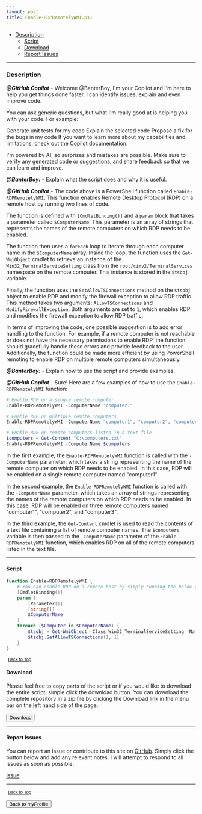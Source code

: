 ```yaml
---
layout: post
title: Enable-RDPRemotelyWMI.ps1
---
```


- [Description](#description)
  - [Script](#script)
  - [Download](#download)
  - [Report Issues](#report-issues)

---

### Description

**_@GitHub Copilot_** - Welcome @BanterBoy, I'm your Copilot and I'm here to help you get things done faster. I can identify issues, explain and even improve code.

You can ask generic questions, but what I'm really good at is helping you with your code. For example:

Generate unit tests for my code
Explain the selected code
Propose a fix for the bugs in my code
If you want to learn more about my capabilities and limitations, check out the Copilot documentation.

I'm powered by AI, so surprises and mistakes are possible. Make sure to verify any generated code or suggestions, and share feedback so that we can learn and improve.

**_@BanterBoy:_** - Explain what the script does and why it is useful.

**_@GitHub Copilot_** - The code above is a PowerShell function called `Enable-RDPRemotelyWMI`. This function enables Remote Desktop Protocol (RDP) on a remote host by running two lines of code.

The function is defined with `[CmdletBinding()]` and a `param` block that takes a parameter called `$ComputerName`. This parameter is an array of strings that represents the names of the remote computers on which RDP needs to be enabled.

The function then uses a `foreach` loop to iterate through each computer name in the `$ComputerName` array. Inside the loop, the function uses the `Get-WmiObject` cmdlet to retrieve an instance of the `Win32_TerminalServiceSetting` class from the `root/cimv2/TerminalServices` namespace on the remote computer. This instance is stored in the `$tsobj` variable.

Finally, the function uses the `SetAllowTSConnections` method on the `$tsobj` object to enable RDP and modify the firewall exception to allow RDP traffic. This method takes two arguments: `AllowTSConnections` and `ModifyFirewallException`. Both arguments are set to `1`, which enables RDP and modifies the firewall exception to allow RDP traffic.

In terms of improving the code, one possible suggestion is to add error handling to the function. For example, if a remote computer is not reachable or does not have the necessary permissions to enable RDP, the function should gracefully handle these errors and provide feedback to the user. Additionally, the function could be made more efficient by using PowerShell remoting to enable RDP on multiple remote computers simultaneously.

**_@BanterBoy:_** - Explain how to use the script and provide examples.

**_@GitHub Copilot_** - Sure! Here are a few examples of how to use the `Enable-RDPRemotelyWMI` function:

```powershell
# Enable RDP on a single remote computer
Enable-RDPRemotelyWMI -ComputerName "computer1"

# Enable RDP on multiple remote computers
Enable-RDPRemotelyWMI -ComputerName "computer1", "computer2", "computer3"

# Enable RDP on remote computers listed in a text file
$computers = Get-Content "C:\computers.txt"
Enable-RDPRemotelyWMI -ComputerName $computers
```

In the first example, the `Enable-RDPRemotelyWMI` function is called with the `-ComputerName` parameter, which takes a string representing the name of the remote computer on which RDP needs to be enabled. In this case, RDP will be enabled on a single remote computer named "computer1".

In the second example, the `Enable-RDPRemotelyWMI` function is called with the `-ComputerName` parameter, which takes an array of strings representing the names of the remote computers on which RDP needs to be enabled. In this case, RDP will be enabled on three remote computers named "computer1", "computer2", and "computer3".

In the third example, the `Get-Content` cmdlet is used to read the contents of a text file containing a list of remote computer names. The `$computers` variable is then passed to the `-ComputerName` parameter of the `Enable-RDPRemotelyWMI` function, which enables RDP on all of the remote computers listed in the text file.

---

#### Script

```powershell
function Enable-RDPRemotelyWMI {
    # You can enable RDP on a remote host by simply running the below two lines.
    [CmdletBinding()]
    param (
        [Parameter()]
        [string[]]
        $ComputerName
    )
    foreach ($Computer in $ComputerName) {
        $tsobj = Get-WmiObject -Class Win32_TerminalServiceSetting -Namespace Root\CimV2\TerminalServices -ComputerName $Computer
        $tsobj.SetAllowTSConnections(1, 1)
    }
}
```

<span style="font-size:11px;"><a href="#"><i class="fas fa-caret-up" aria-hidden="true" style="color: white; margin-right:5px;"></i>Back to Top</a></span>

#### Download

Please feel free to copy parts of the script or if you would like to download the entire script, simple click the download button. You can download the complete repository in a zip file by clicking the Download link in the menu bar on the left hand side of the page.

<button class="btn" type="submit" onclick="window.open('/PowerShell/functions/myProfile/Enable-RDPRemotelyWMI.ps1')">
    <i class="fa fa-cloud-download-alt">
    </i>
        Download
</button>

---

#### Report Issues

You can report an issue or contribute to this site on <a href="https://github.com/BanterBoy/scripts-blog/issues">GitHub</a>. Simply click the button below and add any relevant notes. I will attempt to respond to all issues as soon as possible.

<!-- Place this tag where you want the button to render. -->

<a class="github-button" href="https://github.com/BanterBoy/scripts-blog/issues/new?title=Enable-RDPRemotelyWMI.ps1&body=There is a problem with this function. Please find details below." data-show-count="true" aria-label="Issue BanterBoy/scripts-blog on GitHub">Issue</a>

---

<span style="font-size:11px;"><a href="#"><i class="fas fa-caret-up" aria-hidden="true" style="color: white; margin-right:5px;"></i>Back to Top</a></span>

<a href="/menu/_pages/myProfile.html">
    <button class="btn">
        <i class='fas fa-reply'>
        </i>
            Back to myProfile
    </button>
</a>

[1]: http://ecotrust-canada.github.io/markdown-toc
[2]: https://github.com/googlearchive/code-prettify
